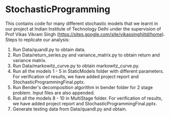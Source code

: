 # StochasticProgramming
This contains code for many different stochastic models that we learnt in our project at Indian Institute of Technology Delhi under the supervision of Prof Vikas Vikram Singh (https://sites.google.com/site/vikassinghiitd/home). 
Steps to replicate our analysis: 
1. Run Data/quandl.py to obtain data.
2. Run Data/return_series.py and variance_matrix.py to obtain return and variance matrix.
3. Run Data/markowitz_curve.py to obtain markowitz_curve.py.
4. Run all the models 1 - 5 in StaticModels folder with different parameters. For verification of results, we have added project report and StochasticProgrammingFinal.pptx.
5. Run Bender's decomposition algorithm in bender folder for 2 stage problem. Input files are also appended.
6. Run all the models 8 - 10 in MultiStage folder. For verification of results, we have added project report and StochasticProgrammingFinal.pptx.
7. Generate testing data from Data/quandl.py and obtain.
